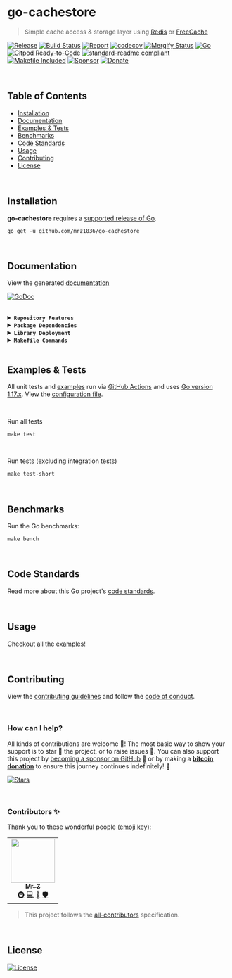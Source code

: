 # go-cachestore
> Simple cache access & storage layer using [Redis](https://redis.io/) or [FreeCache](https://github.com/coocood/freecache)

[![Release](https://img.shields.io/github/release-pre/mrz1836/go-cachestore.svg?logo=github&style=flat&v=2)](https://github.com/mrz1836/go-cachestore/releases)
[![Build Status](https://img.shields.io/github/actions/workflow/status/mrz1836/go-cachestore/run-tests.yml?branch=master&logo=github&v=2)](https://github.com/mrz1836/go-cachestore/actions)
[![Report](https://goreportcard.com/badge/github.com/mrz1836/go-cachestore?style=flat&v=2)](https://goreportcard.com/report/github.com/mrz1836/go-cachestore)
[![codecov](https://codecov.io/gh/mrz1836/go-cachestore/branch/master/graph/badge.svg?v=2)](https://codecov.io/gh/mrz1836/go-cachestore)
[![Mergify Status](https://img.shields.io/endpoint.svg?url=https://api.mergify.com/v1/badges/mrz1836/go-cachestore&style=flat&v=2)](https://mergify.io)
[![Go](https://img.shields.io/github/go-mod/go-version/mrz1836/go-cachestore?v=2)](https://golang.org/)
<br>
[![Gitpod Ready-to-Code](https://img.shields.io/badge/Gitpod-ready--to--code-blue?logo=gitpod&v=2)](https://gitpod.io/#https://github.com/mrz1836/go-cachestore)
[![standard-readme compliant](https://img.shields.io/badge/readme%20style-standard-brightgreen.svg?style=flat&v=2)](https://github.com/RichardLitt/standard-readme)
[![Makefile Included](https://img.shields.io/badge/Makefile-Supported%20-brightgreen?=flat&logo=probot&v=2)](Makefile)
[![Sponsor](https://img.shields.io/badge/sponsor-mrz1836-181717.svg?logo=github&style=flat&v=2)](https://github.com/sponsors/mrz1836)
[![Donate](https://img.shields.io/badge/donate-bitcoin-ff9900.svg?logo=bitcoin&style=flat&v=2)](https://mrz1818.com/?tab=tips&utm_source=github&utm_medium=sponsor-link&utm_campaign=go-cachestore&utm_term=go-cachestore&utm_content=go-cachestore)

<br/>

## Table of Contents
- [Installation](#installation)
- [Documentation](#documentation)
- [Examples & Tests](#examples--tests)
- [Benchmarks](#benchmarks)
- [Code Standards](#code-standards)
- [Usage](#usage)
- [Contributing](#contributing)
- [License](#license)

<br/>

## Installation

**go-cachestore** requires a [supported release of Go](https://golang.org/doc/devel/release.html#policy).
```shell script
go get -u github.com/mrz1836/go-cachestore
```

<br/>

## Documentation
View the generated [documentation](https://pkg.go.dev/github.com/mrz1836/go-cachestore)

[![GoDoc](https://godoc.org/github.com/mrz1836/go-cachestore?status.svg&style=flat&v=2)](https://pkg.go.dev/github.com/mrz1836/go-cachestore)

<br/>

<details>
<summary><strong><code>Repository Features</code></strong></summary>
<br/>

This repository was created using [MrZ's `go-template`](https://github.com/mrz1836/go-template#about)

### Built-in Features
- Continuous integration via [GitHub Actions](https://github.com/features/actions)
- Build automation via [Make](https://www.gnu.org/software/make)
- Dependency management using [Go Modules](https://github.com/golang/go/wiki/Modules)
- Code formatting using [gofumpt](https://github.com/mvdan/gofumpt) and linting with [golangci-lint](https://github.com/golangci/golangci-lint) and [yamllint](https://yamllint.readthedocs.io/en/stable/index.html)
- Unit testing with [testify](https://github.com/stretchr/testify), [race detector](https://blog.golang.org/race-detector), code coverage [HTML report](https://blog.golang.org/cover) and [Codecov report](https://codecov.io/)
- Releasing using [GoReleaser](https://github.com/goreleaser/goreleaser) on [new Tag](https://git-scm.com/book/en/v2/Git-Basics-Tagging)
- Dependency scanning and updating thanks to [Dependabot](https://dependabot.com) and [Nancy](https://github.com/sonatype-nexus-community/nancy)
- Security code analysis using [CodeQL Action](https://docs.github.com/en/github/finding-security-vulnerabilities-and-errors-in-your-code/about-code-scanning)
- Automatic syndication to [pkg.go.dev](https://pkg.go.dev/) on every release
- Generic templates for [Issues and Pull Requests](https://docs.github.com/en/communities/using-templates-to-encourage-useful-issues-and-pull-requests/configuring-issue-templates-for-your-repository) in GitHub
- All standard GitHub files such as `LICENSE`, `CONTRIBUTING.md`, `CODE_OF_CONDUCT.md`, and `SECURITY.md`
- Code [ownership configuration](.github/CODEOWNERS) for GitHub
- All your ignore files for [vs-code](.editorconfig), [docker](.dockerignore) and [git](.gitignore)
- Automatic sync for [labels](.github/labels.yml) into GitHub using a predefined [configuration](.github/labels.yml)
- Built-in powerful merging rules using [Mergify](https://mergify.io/)
- Welcome [new contributors](.github/mergify.yml) on their first Pull-Request
- Follows the [standard-readme](https://github.com/RichardLitt/standard-readme/blob/master/spec.md) specification
- [Visual Studio Code](https://code.visualstudio.com) configuration with [Go](https://code.visualstudio.com/docs/languages/go)
- (Optional) [Slack](https://slack.com), [Discord](https://discord.com) or [Twitter](https://twitter.com) announcements on new GitHub Releases
- (Optional) Easily add [contributors](https://allcontributors.org/docs/en/bot/installation) in any Issue or Pull-Request

</details>

<details>
<summary><strong><code>Package Dependencies</code></strong></summary>
<br/>

- [alicebob/miniredis](https://github.com/alicebob/miniredis)
- [coocood/freecache](https://github.com/coocood/freecache)
- [gomodule/redigo](https://github.com/gomodule/redigo)
- [mrz1836/go-cache](https://github.com/mrz1836/go-cache)
- [mrz1836/go-logger](https://github.com/mrz1836/go-logger)
- [newrelic/go-agent](https://github.com/newrelic/go-agent)
- [rafaeljusto/redigomock](https://github.com/rafaeljusto/redigomock)
- [stretchr/testify](https://github.com/stretchr/testify)
</details>

<details>
<summary><strong><code>Library Deployment</code></strong></summary>
<br/>

Releases are automatically created when you create a new [git tag](https://git-scm.com/book/en/v2/Git-Basics-Tagging)!

If you want to manually make releases, please install GoReleaser:

[goreleaser](https://github.com/goreleaser/goreleaser) for easy binary or library deployment to GitHub and can be installed:
- **using make:** `make install-releaser`
- **using brew:** `brew install goreleaser`

The [.goreleaser.yml](.goreleaser.yml) file is used to configure [goreleaser](https://github.com/goreleaser/goreleaser).

<br/>

### Automatic Releases on Tag Creation (recommended)
Automatic releases via [GitHub Actions](.github/workflows/release.yml) from creating a new tag:
```shell
make tag version=1.2.3
```

<br/>

### Manual Releases (optional)
Use `make release-snap` to create a snapshot version of the release, and finally `make release` to ship to production (manually).

<br/>

</details>

<details>
<summary><strong><code>Makefile Commands</code></strong></summary>
<br/>

View all `makefile` commands
```shell script
make help
```

List of all current commands:
```text
all                           Runs multiple commands
clean                         Remove previous builds and any cached data
clean-mods                    Remove all the Go mod cache
coverage                      Shows the test coverage
diff                          Show the git diff
generate                      Runs the go generate command in the base of the repo
godocs                        Sync the latest tag with GoDocs
help                          Show this help message
install                       Install the application
install-all-contributors      Installs all contributors locally
install-go                    Install the application (Using Native Go)
install-releaser              Install the GoReleaser application
lint                          Run the golangci-lint application (install if not found)
release                       Full production release (creates release in GitHub)
release                       Runs common.release then runs godocs
release-snap                  Test the full release (build binaries)
release-test                  Full production test release (everything except deploy)
replace-version               Replaces the version in HTML/JS (pre-deploy)
tag                           Generate a new tag and push (tag version=0.0.0)
tag-remove                    Remove a tag if found (tag-remove version=0.0.0)
tag-update                    Update an existing tag to current commit (tag-update version=0.0.0)
test                          Runs lint and ALL tests
test-ci                       Runs all tests via CI (exports coverage)
test-ci-no-race               Runs all tests via CI (no race) (exports coverage)
test-ci-short                 Runs unit tests via CI (exports coverage)
test-no-lint                  Runs just tests
test-short                    Runs vet, lint and tests (excludes integration tests)
test-unit                     Runs tests and outputs coverage
uninstall                     Uninstall the application (and remove files)
update-contributors           Regenerates the contributors html/list
update-linter                 Update the golangci-lint package (macOS only)
vet                           Run the Go vet application
```
</details>

<br/>

## Examples & Tests
All unit tests and [examples](examples) run via [GitHub Actions](https://github.com/mrz1836/go-cachestore/actions) and
uses [Go version 1.17.x](https://golang.org/doc/go1.17). View the [configuration file](.github/workflows/run-tests.yml).

<br/>

Run all tests
```shell script
make test
```

<br/>

Run tests (excluding integration tests)
```shell script
make test-short
```

<br/>

## Benchmarks
Run the Go benchmarks:
```shell script
make bench
```

<br/>

## Code Standards
Read more about this Go project's [code standards](.github/CODE_STANDARDS.md).

<br/>

## Usage
Checkout all the [examples](examples)!

<br/>

## Contributing
View the [contributing guidelines](.github/CONTRIBUTING.md) and follow the [code of conduct](.github/CODE_OF_CONDUCT.md).

<br/>

### How can I help?
All kinds of contributions are welcome :raised_hands:!
The most basic way to show your support is to star :star2: the project, or to raise issues :speech_balloon:.
You can also support this project by [becoming a sponsor on GitHub](https://github.com/sponsors/mrz1836) :clap:
or by making a [**bitcoin donation**](https://mrz1818.com/?tab=tips&utm_source=github&utm_medium=sponsor-link&utm_campaign=go-cachestore&utm_term=go-cachestore&utm_content=go-cachestore) to ensure this journey continues indefinitely! :rocket:

[![Stars](https://img.shields.io/github/stars/mrz1836/go-cachestore?label=Please%20like%20us&style=social&v=2)](https://github.com/mrz1836/go-cachestore/stargazers)

<br/>

### Contributors ✨
Thank you to these wonderful people ([emoji key](https://allcontributors.org/docs/en/emoji-key)):

<!-- ALL-CONTRIBUTORS-LIST:START - Do not remove or modify this section -->
<!-- prettier-ignore-start -->
<!-- markdownlint-disable -->
<table>
    <tr>
        <td align="center"><a href="https://mrz1818.com"><img src="https://avatars.githubusercontent.com/u/3743002?v=4?s=100" width="100px;" alt=""/><br /><sub><b>Mr. Z</b></sub></a><br /><a href="#infra-mrz1836" title="Infrastructure (Hosting, Build-Tools, etc)">🚇</a> <a href="https://github.com/mrz1836/go-cachestore/commits?author=mrz1836" title="Code">💻</a> <a href="#maintenance-mrz1836" title="Maintenance">🚧</a> <a href="#security-mrz1836" title="Security">🛡️</a></td>
    </tr>
</table>

<!-- markdownlint-restore -->
<!-- prettier-ignore-end -->

<!-- ALL-CONTRIBUTORS-LIST:END -->

> This project follows the [all-contributors](https://github.com/all-contributors/all-contributors) specification.

<br/>

## License

[![License](https://img.shields.io/github/license/mrz1836/go-cachestore.svg?style=flat&v=2)](LICENSE)
